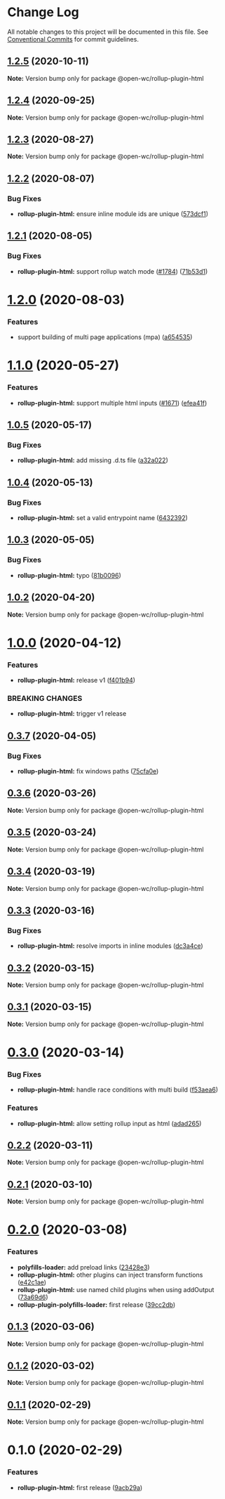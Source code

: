 # Change Log

All notable changes to this project will be documented in this file.
See [Conventional Commits](https://conventionalcommits.org) for commit guidelines.

## [1.2.5](https://github.com/open-wc/open-wc/compare/@open-wc/rollup-plugin-html@1.2.4...@open-wc/rollup-plugin-html@1.2.5) (2020-10-11)

**Note:** Version bump only for package @open-wc/rollup-plugin-html





## [1.2.4](https://github.com/open-wc/open-wc/compare/@open-wc/rollup-plugin-html@1.2.3...@open-wc/rollup-plugin-html@1.2.4) (2020-09-25)

**Note:** Version bump only for package @open-wc/rollup-plugin-html





## [1.2.3](https://github.com/open-wc/open-wc/compare/@open-wc/rollup-plugin-html@1.2.2...@open-wc/rollup-plugin-html@1.2.3) (2020-08-27)

**Note:** Version bump only for package @open-wc/rollup-plugin-html





## [1.2.2](https://github.com/open-wc/open-wc/compare/@open-wc/rollup-plugin-html@1.2.1...@open-wc/rollup-plugin-html@1.2.2) (2020-08-07)


### Bug Fixes

* **rollup-plugin-html:** ensure inline module ids are unique ([573dcf1](https://github.com/open-wc/open-wc/commit/573dcf1ba3ed3527db3ca8d455c6a2863a79648c))





## [1.2.1](https://github.com/open-wc/open-wc/compare/@open-wc/rollup-plugin-html@1.2.0...@open-wc/rollup-plugin-html@1.2.1) (2020-08-05)


### Bug Fixes

* **rollup-plugin-html:** support rollup watch mode ([#1784](https://github.com/open-wc/open-wc/issues/1784)) ([71b53d1](https://github.com/open-wc/open-wc/commit/71b53d18140bf6ed414ddde0fd9f46654cc36a4b))





# [1.2.0](https://github.com/open-wc/open-wc/compare/@open-wc/rollup-plugin-html@1.1.0...@open-wc/rollup-plugin-html@1.2.0) (2020-08-03)


### Features

* support building of multi page applications (mpa) ([a654535](https://github.com/open-wc/open-wc/commit/a65453576c42794958e90b9765000f99117097bd))





# [1.1.0](https://github.com/open-wc/open-wc/compare/@open-wc/rollup-plugin-html@1.0.5...@open-wc/rollup-plugin-html@1.1.0) (2020-05-27)


### Features

* **rollup-plugin-html:** support multiple html inputs ([#1671](https://github.com/open-wc/open-wc/issues/1671)) ([efea41f](https://github.com/open-wc/open-wc/commit/efea41f64cf384a7b16337fc76247d6e82645a6d))





## [1.0.5](https://github.com/open-wc/open-wc/compare/@open-wc/rollup-plugin-html@1.0.4...@open-wc/rollup-plugin-html@1.0.5) (2020-05-17)


### Bug Fixes

* **rollup-plugin-html:** add missing .d.ts file ([a32a022](https://github.com/open-wc/open-wc/commit/a32a02255bc8df5fc784900aee8f61dcf1876758))





## [1.0.4](https://github.com/open-wc/open-wc/compare/@open-wc/rollup-plugin-html@1.0.3...@open-wc/rollup-plugin-html@1.0.4) (2020-05-13)


### Bug Fixes

* **rollup-plugin-html:** set a valid entrypoint name ([6432392](https://github.com/open-wc/open-wc/commit/64323923e9dd99fb14328108bcdf2cfa210a6678))





## [1.0.3](https://github.com/open-wc/open-wc/compare/@open-wc/rollup-plugin-html@1.0.2...@open-wc/rollup-plugin-html@1.0.3) (2020-05-05)


### Bug Fixes

* **rollup-plugin-html:** typo ([81b0096](https://github.com/open-wc/open-wc/commit/81b0096f9737f8dfea69688afd249ba5c968af84))





## [1.0.2](https://github.com/open-wc/open-wc/compare/@open-wc/rollup-plugin-html@1.0.0...@open-wc/rollup-plugin-html@1.0.2) (2020-04-20)

**Note:** Version bump only for package @open-wc/rollup-plugin-html





# [1.0.0](https://github.com/open-wc/open-wc/compare/@open-wc/rollup-plugin-html@0.3.7...@open-wc/rollup-plugin-html@1.0.0) (2020-04-12)


### Features

* **rollup-plugin-html:** release v1 ([f401b94](https://github.com/open-wc/open-wc/commit/f401b94e7e8dcb6aa9097e5c33d6f052b8f4dee1))


### BREAKING CHANGES

* **rollup-plugin-html:** trigger v1 release





## [0.3.7](https://github.com/open-wc/open-wc/compare/@open-wc/rollup-plugin-html@0.3.6...@open-wc/rollup-plugin-html@0.3.7) (2020-04-05)


### Bug Fixes

* **rollup-plugin-html:** fix windows paths ([75cfa0e](https://github.com/open-wc/open-wc/commit/75cfa0ecf40705b389719482a326485a5fe7f5be))





## [0.3.6](https://github.com/open-wc/open-wc/compare/@open-wc/rollup-plugin-html@0.3.5...@open-wc/rollup-plugin-html@0.3.6) (2020-03-26)

**Note:** Version bump only for package @open-wc/rollup-plugin-html





## [0.3.5](https://github.com/open-wc/open-wc/compare/@open-wc/rollup-plugin-html@0.3.4...@open-wc/rollup-plugin-html@0.3.5) (2020-03-24)

**Note:** Version bump only for package @open-wc/rollup-plugin-html





## [0.3.4](https://github.com/open-wc/open-wc/compare/@open-wc/rollup-plugin-html@0.3.3...@open-wc/rollup-plugin-html@0.3.4) (2020-03-19)

**Note:** Version bump only for package @open-wc/rollup-plugin-html





## [0.3.3](https://github.com/open-wc/open-wc/compare/@open-wc/rollup-plugin-html@0.3.2...@open-wc/rollup-plugin-html@0.3.3) (2020-03-16)


### Bug Fixes

* **rollup-plugin-html:** resolve imports in inline modules ([dc3a4ce](https://github.com/open-wc/open-wc/commit/dc3a4cef00c0bd457b56a4ba1f3178efee4461c7))





## [0.3.2](https://github.com/open-wc/open-wc/compare/@open-wc/rollup-plugin-html@0.3.1...@open-wc/rollup-plugin-html@0.3.2) (2020-03-15)

**Note:** Version bump only for package @open-wc/rollup-plugin-html





## [0.3.1](https://github.com/open-wc/open-wc/compare/@open-wc/rollup-plugin-html@0.3.0...@open-wc/rollup-plugin-html@0.3.1) (2020-03-15)

**Note:** Version bump only for package @open-wc/rollup-plugin-html





# [0.3.0](https://github.com/open-wc/open-wc/compare/@open-wc/rollup-plugin-html@0.2.2...@open-wc/rollup-plugin-html@0.3.0) (2020-03-14)


### Bug Fixes

* **rollup-plugin-html:** handle race conditions with multi build ([f53aea6](https://github.com/open-wc/open-wc/commit/f53aea6f8cedccddcd993bf082debdcf325470e4))


### Features

* **rollup-plugin-html:** allow setting rollup input as html ([adad265](https://github.com/open-wc/open-wc/commit/adad26542e9388df7dc1244e8def9af623349a11))





## [0.2.2](https://github.com/open-wc/open-wc/compare/@open-wc/rollup-plugin-html@0.2.1...@open-wc/rollup-plugin-html@0.2.2) (2020-03-11)

**Note:** Version bump only for package @open-wc/rollup-plugin-html





## [0.2.1](https://github.com/open-wc/open-wc/compare/@open-wc/rollup-plugin-html@0.2.0...@open-wc/rollup-plugin-html@0.2.1) (2020-03-10)

**Note:** Version bump only for package @open-wc/rollup-plugin-html





# [0.2.0](https://github.com/open-wc/open-wc/compare/@open-wc/rollup-plugin-html@0.1.3...@open-wc/rollup-plugin-html@0.2.0) (2020-03-08)


### Features

* **polyfills-loader:** add preload links ([23428e3](https://github.com/open-wc/open-wc/commit/23428e344154af6826e7db6a72f67533f3bd9511))
* **rollup-plugin-html:** other plugins can inject transform functions ([e42c1ae](https://github.com/open-wc/open-wc/commit/e42c1ae6a04ee5d4004ed23d03b09dc9b287cd83))
* **rollup-plugin-html:** use named child plugins when using addOutput ([73a69d6](https://github.com/open-wc/open-wc/commit/73a69d661ad4224938e02f8897956e79a92c7995))
* **rollup-plugin-polyfills-loader:** first release ([39cc2db](https://github.com/open-wc/open-wc/commit/39cc2db792f7f5914377f00037483d0147b7b61d))





## [0.1.3](https://github.com/open-wc/open-wc/compare/@open-wc/rollup-plugin-html@0.1.2...@open-wc/rollup-plugin-html@0.1.3) (2020-03-06)

**Note:** Version bump only for package @open-wc/rollup-plugin-html





## [0.1.2](https://github.com/open-wc/open-wc/compare/@open-wc/rollup-plugin-html@0.1.1...@open-wc/rollup-plugin-html@0.1.2) (2020-03-02)

**Note:** Version bump only for package @open-wc/rollup-plugin-html





## [0.1.1](https://github.com/open-wc/open-wc/compare/@open-wc/rollup-plugin-html@0.1.0...@open-wc/rollup-plugin-html@0.1.1) (2020-02-29)

**Note:** Version bump only for package @open-wc/rollup-plugin-html





# 0.1.0 (2020-02-29)


### Features

* **rollup-plugin-html:** first release ([9acb29a](https://github.com/open-wc/open-wc/commit/9acb29ac84b0ef7e2b06c57043c9d2c76d5a29c0))
